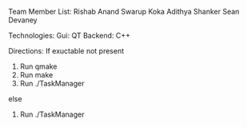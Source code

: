 Team Member List:
  Rishab Anand Swarup Koka
  Adithya Shanker
  Sean Devaney

Technologies:
  Gui: QT
  Backend: C++

Directions:
  If exuctable not present
  1. Run qmake
  2. Run make
  3. Run ./TaskManager

  else
  1. Run ./TaskManager
